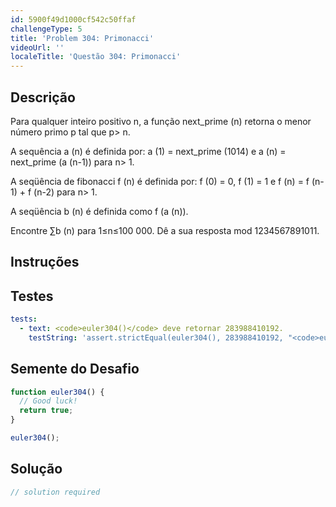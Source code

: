 ```yaml
---
id: 5900f49d1000cf542c50ffaf
challengeType: 5
title: 'Problem 304: Primonacci'
videoUrl: ''
localeTitle: 'Questão 304: Primonacci'
---
```


## Descrição
<section id="description"> Para qualquer inteiro positivo n, a função next_prime (n) retorna o menor número primo p tal que p&gt; n. <p> A sequência a (n) é definida por: a (1) = next_prime (1014) e a (n) = next_prime (a (n-1)) para n&gt; 1. </p><p> A seqüência de fibonacci f (n) é definida por: f (0) = 0, f (1) = 1 e f (n) = f (n-1) + f (n-2) para n&gt; 1. </p><p> A seqüência b (n) é definida como f (a (n)). </p><p> Encontre ∑b (n) para 1≤n≤100 000. Dê a sua resposta mod 1234567891011. </p></section>

## Instruções
<section id="instructions">
</section>

## Testes
<section id='tests'>

```yml
tests:
  - text: <code>euler304()</code> deve retornar 283988410192.
    testString: 'assert.strictEqual(euler304(), 283988410192, "<code>euler304()</code> should return 283988410192.");'

```

</section>

## Semente do Desafio
<section id='challengeSeed'>

<div id='js-seed'>

```js
function euler304() {
  // Good luck!
  return true;
}

euler304();

```

</div>



</section>

## Solução
<section id='solution'>

```js
// solution required
```
</section>
